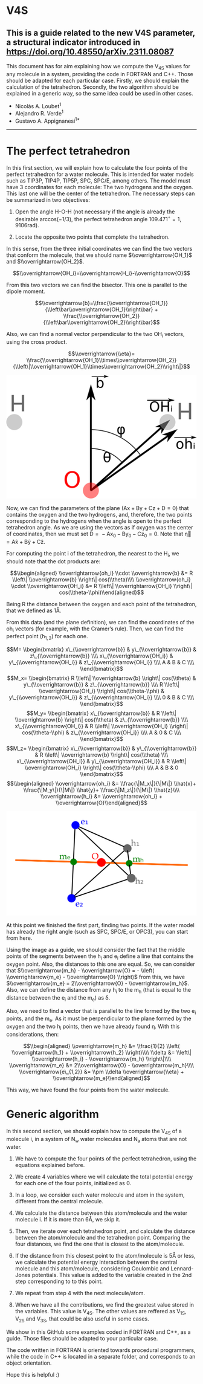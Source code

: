 # V4S
This is a guide related to the new V4S parameter, a structural indicator introduced in https://doi.org/10.48550/arXiv.2311.08087
---

  This document has for aim explaining how we compute the V<sub>4S</sub> values for any molecule in a system, providing the code in FORTRAN and C++. Those should be adapted for each particular case. Firstly, we should explain the calculation of the tetrahedron. Secondly, the two algorithm should be explained in a generic way, so the same idea could be used in other cases.

- Nicolás A. Loubet<sup>1</sup>
- Alejandro R. Verde<sup>1</sup>
- Gustavo A. Appignanesi<sup>1\*</sup>
---

# The perfect tetrahedron

In this first section, we will explain how to calculate the four points of the perfect tetrahedron for a water molecule. This is intended for water models such as TIP3P, TIP4P, TIP5P, SPC, SPC/E, among others. The model must have 3 coordinates for each molecule: The two hydrogens and the oxygen. This last one will be the center of the tetrahedron. The necessary steps can be summarized in two objectives:

1.  Open the angle H-O-H (not necessary if the angle is already the desirable arccos(−1/3), the perfect tetrahedron angle 109.471<sup>∘</sup> = 1, 9106rad).

2.  Locate the opposite two points that complete the tetrahedron.

In this sense, from the three initial coordinates we can find the two vectors that conform the molecule, that we should name $\\overrightarrow{OH_1}$ and $\\overrightarrow{OH_2}$.

$$\\overrightarrow{OH_i}=\\overrightarrow{H_i}-\\overrightarrow{O}$$

From this two vectors we can find the bisector. This one is parallel to the dipole moment.

$$\\overrightarrow{b}=\\frac{\\overrightarrow{OH_1}} {\\left\bar\\overrightarrow{OH_1}\\right\bar} + \\frac{\\overrightarrow{OH_2}} {\\left\bar\\overrightarrow{OH_2}\\right\bar}$$

Also, we can find a normal vector perpendicular to the two OH<sub>i</sub> vectors, using the cross product.

$$\\overrightarrow{\\eta}= \\frac{\\overrightarrow{OH_1}\\times\\overrightarrow{OH_2}} {\\left\|\\overrightarrow{OH_1}\\times\\overrightarrow{OH_2}\\right\|}$$

![Angles definitions](Diagram.png?raw=true "Angles")

Now, we can find the parameters of the plane (Ax + By + Cz + D = 0) that contains the oxygen and the two hydrogens, and, therefore, the two points corresponding to the hydrogens when the angle is open to the perfect tetrahedron angle. As we are using the vectors as if oxygen was the center of coordinates, then we must set D =  − Ax<sub>0</sub> − By<sub>0</sub> − Cz<sub>0</sub> = 0. Note that η⃗ = Ax̂ + Bŷ + Cẑ.

For computing the point i of the tetrahedron, the nearest to the H<sub>i</sub>, we should note that the dot products are:

$$\\begin{aligned}
    \\overrightarrow{oh_i} \\cdot \\overrightarrow{b} &= R \\left\| \\overrightarrow{b} \\right\| cos(\\theta)\\\\
    \\overrightarrow{oh_i} \\cdot \\overrightarrow{OH_i} &= R \\left\| \\overrightarrow{OH_i} \\right\| cos(\\theta-\\phi)\\end{aligned}$$

Being R the distance between the oxygen and each point of the tetrahedron, that we defined as 1Å.

From this data (and the plane definition), we can find the coordinates of the oh<sub>i</sub> vectors (for example, with the Cramer’s rule). Then, we can find the perfect point (h<sub>1, 2</sub>) for each one.

$$M=
    \\begin{bmatrix}
        x\_{\\overrightarrow{b}} & y\_{\\overrightarrow{b}} & z\_{\\overrightarrow{b}} \\\\
        x\_{\\overrightarrow{OH_i}} & y\_{\\overrightarrow{OH_i}} & z\_{\\overrightarrow{OH_i}} \\\\
        A & B & C \\\\
    \\end{bmatrix}$$
$$M_x=
    \\begin{bmatrix}
        R \\left\| \\overrightarrow{b} \\right\| cos(\\theta) & y\_{\\overrightarrow{b}} & z\_{\\overrightarrow{b}} \\\\
        R \\left\| \\overrightarrow{OH_i} \\right\| cos(\\theta-\\phi) & y\_{\\overrightarrow{OH_i}} & z\_{\\overrightarrow{OH_i}} \\\\
        0 & B & C \\\\
    \\end{bmatrix}$$
$$M_y=
    \\begin{bmatrix}
        x\_{\\overrightarrow{b}} & R \\left\| \\overrightarrow{b} \\right\| cos(\\theta) & z\_{\\overrightarrow{b}} \\\\
        x\_{\\overrightarrow{OH_i}} & R \\left\| \\overrightarrow{OH_i} \\right\| cos(\\theta-\\phi) & z\_{\\overrightarrow{OH_i}} \\\\
        A & 0 & C \\\\
    \\end{bmatrix}$$
$$M_z=
    \\begin{bmatrix}
        x\_{\\overrightarrow{b}} & y\_{\\overrightarrow{b}} & R \\left\| \\overrightarrow{b} \\right\| cos(\\theta) \\\\
        x\_{\\overrightarrow{OH_i}} & y\_{\\overrightarrow{OH_i}} & R \\left\| \\overrightarrow{OH_i} \\right\| cos(\\theta-\\phi) \\\\
        A & B & 0
    \\end{bmatrix}$$
$$\\begin{aligned}
    \\overrightarrow{oh_i} &=  \\frac{\|M_x\|}{\|M\|} \\hat{x}+ \\frac{\|M_y\|}{\|M\|} \\hat{y}+  \\frac{\|M_z\|}{\|M\|} \\hat{z}\\\\
    \\overrightarrow{h_i} &= \\overrightarrow{oh_i} + \\overrightarrow{O}\\end{aligned}$$

![Medium points](Tetrahedron.png?raw=true "Tetrahedron")

At this point we finished the first part, finding two points. If the water model has already the right angle (such as SPC, SPC/E, or OPC3), you can start from here.

Using the image as a guide, we should consider the fact that the middle points of the segments between the h<sub>i</sub> and e<sub>i</sub> define a line that contains the oxygen point. Also, the distances to this one are equal. So, we can consider that $\\overrightarrow{m_h} - \\overrightarrow{O} = - \\left( \\overrightarrow{m_e} - \\overrightarrow{O} \\right)$ from this, we have $\\overrightarrow{m_e} = 2\\overrightarrow{O} - \\overrightarrow{m_h}$. Also, we can define the distance from any h<sub>i</sub> to the m<sub>h</sub> (that is equal to the distance between the e<sub>i</sub> and the m<sub>e</sub>) as δ.

Also, we need to find a vector that is parallel to the line formed by the two e<sub>i</sub> points, and the m<sub>e</sub>. As it must be perpendicular to the plane formed by the oxygen and the two h<sub>i</sub> points, then we have already found η. With this considerations, then:

$$\\begin{aligned}
    \\overrightarrow{m_h} &=  \\frac{1}{2} \\left( \\overrightarrow{h_1} + \\overrightarrow{h_2} \\right)\\\\
    \\delta &= \\left\| \\overrightarrow{h_i} - \\overrightarrow{m_h} \\right\|\\\\
    \\overrightarrow{m_e} &= 2\\overrightarrow{O} - \\overrightarrow{m_h}\\\\
    \\overrightarrow{e\_{1,2}} &= \\pm \\delta \\overrightarrow{\\eta} + \\overrightarrow{m_e}\\end{aligned}$$

This way, we have found the four points from the water molecule.

# Generic algorithm

In this second section, we should explain how to compute the V<sub>4S</sub> of a molecule i, in a system of N<sub>w</sub> water molecules and N<sub>a</sub> atoms that are not water.

1.  We have to compute the four points of the perfect tetrahedron, using the equations explained before.

2.  We create 4 variables where we will calculate the total potential energy for each one of the four points, initialized as 0.

3.  In a loop, we consider each water molecule and atom in the system, different from the central molecule.

4.  We calculate the distance between this atom/molecule and the water molecule i. If it is more than 6Å, we skip it.

5.  Then, we iterate over each tetrahedron point, and calculate the distance between the atom/molecule and the tetrahedron point. Comparing the four distances, we find the one that is closest to the atom/molecule.

6.  If the distance from this closest point to the atom/molecule is 5Å or less, we calculate the potential energy interaction between the central molecule and this atom/molecule, considering Coulombic and Lennard-Jones potentials. This value is added to the variable created in the 2nd step corresponding to to this point.

7.  We repeat from step 4 with the next molecule/atom.

8.  When we have all the contributions, we find the greatest value stored in the variables. This value is V<sub>4S</sub>. The other values are reffered as V<sub>1S</sub>, V<sub>2S</sub> and V<sub>3S</sub>, that could be also useful in some cases.

We show in this GitHub some examples coded in FORTRAN and C++, as a guide. Those files should be adapted to your particular case.

The code written in FORTRAN is oriented towards procedural programmers, while the code in C++ is located in a separate folder, and corresponds to an object orientation.

Hope this is helpful :)
